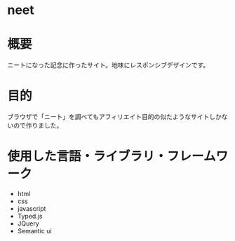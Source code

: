 # neet

# 概要
ニートになった記念に作ったサイト。地味にレスポンシブデザインです。

# 目的
ブラウザで「ニート」を調べてもアフィリエイト目的の似たようなサイトしかないので作りました。

# 使用した言語・ライブラリ・フレームワーク
- html
- css 
- javascript
- Typed.js
- JQuery
- Semantic ui 
